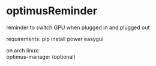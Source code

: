 # optimusReminder
reminder to switch GPU when plugged in and plugged out
  
requirements:
pip install power easygui
  
on arch linux:  
  optimus-manager (optional)
